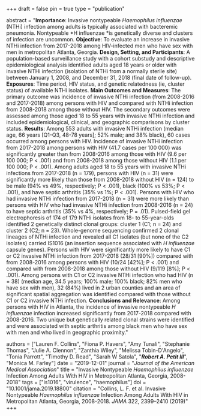 +++
draft = false
pin = true
type = "publication"

abstract = "**Importance**: Invasive nontypeable *Haemophilus influenzae* (NTHi) infection among adults is typically associated with bacteremic pneumonia. Nontypeable *H influenzae *is genetically diverse and clusters of infection are uncommon. **Objective**: To evaluate an increase in invasive NTHi infection from 2017-2018 among HIV-infected men who have sex with men in metropolitan Atlanta, Georgia. **Design, Setting, and Participants**: A population-based surveillance study with a cohort substudy and descriptive epidemiological analysis identified adults aged 18 years or older with invasive NTHi infection (isolation of NTHi from a normally sterile site) between January 1, 2008, and December 31, 2018 (final date of follow-up). **Exposures**: Time period, HIV status, and genetic relatedness (ie, cluster status) of available NTHi isolates. **Main Outcomes and Measures**: The primary outcome was incidence of invasive NTHi infection (from 2008-2016 and 2017-2018) among persons with HIV and compared with NTHi infection from 2008-2018 among those without HIV. The secondary outcomes were assessed among those aged 18 to 55 years with invasive NTHi infection and included epidemiological, clinical, and geographic comparisons by cluster status. **Results**: Among 553 adults with invasive NTHi infection (median age, 66 years [Q1-Q3, 48-78 years]; 52% male; and 38% black), 60 cases occurred among persons with HIV. Incidence of invasive NTHi infection from 2017-2018 among persons with HIV (41.7 cases per 100 000) was significantly greater than from 2008-2016 among those with HIV (9.6 per 100 000; P < .001) and from 2008-2018 among those without HIV (1.1 per 100 000; P < .001). Among adults aged 18 to 55 years with invasive NTHi infections from 2017-2018 (n = 179), persons with HIV (n = 31) were significantly more likely than those from 2008-2018 without HIV (n = 124) to be male (94% vs 49%, respectively; P < .001), black (100% vs 53%; P < .001), and have septic arthritis (35% vs 1%; P < .001). Persons with HIV who had invasive NTHi infection from 2017-2018 (n = 31) were more likely than persons with HIV who had invasive NTHi infection from 2008-2016 (n = 24) to have septic arthritis (35% vs 4%, respectively; P = .01). Pulsed-field gel electrophoresis of 174 of 179 NTHi isolates from 18- to 55-year-olds identified 2 genetically distinct clonal groups: cluster 1 (C1; n = 24) and cluster 2 (C2; n = 23). Whole-genome sequencing confirmed 2 clonal lineages of NTHi infection and revealed all C1 isolates (but none of the C2 isolates) carried IS1016 (an insertion sequence associated with *H influenzae* capsule genes). Persons with HIV were significantly more likely to have C1 or C2 invasive NTHi infection from 2017-2018 (28/31 [90%]) compared with from 2008-2016 among persons with HIV (10/24 [42%]; P < .001) and compared with from 2008-2018 among those without HIV (9/119 [8%]; P < .001). Among persons with C1 or C2 invasive NTHi infection who had HIV (n = 38) (median age, 34.5 years; 100% male; 100% black; 82% men who have sex with men), 32 (84%) lived in 2 urban counties and an area of significant spatial aggregation was identified compared with those without C1 or C2 invasive NTHi infection. **Conclusions and Relevance**: Among persons with HIV in Atlanta, the incidence of invasive nontypeable *H influenzae* infection increased significantly from 2017-2018 compared with 2008-2016. Two unique but genetically related clonal strains were identified and were associated with septic arthritis among black men who have sex with men and who lived in geographic proximity."

authors = ["Lauren F. Collins", "Fiona P. Havers", "Amy Tunali", "Stephanie Thomas", "Julie A. Clennon", "Zanthia Wiley", "Melissa Tobin-D'Angelo", "Tonia Parrott", "Timothy D. Read", "Sarah W Satola", "***Robert A. Petit III***", "Monica M. Farley"]
date = "2019-12-01"
journal = "*Journal of the American Medical Association*"
title = "Invasive Nontypeable *Haemophilus influenzae* Infection Among Adults With HIV in Metropolitan Atlanta, Georgia, 2008-2018"
tags =  ["is1016", "virulence", "haemophilus"]
doi = "10.1001/jama.2019.18800"
citation = "Collins, L. F. et al. Invasive Nontypeable *Haemophilus influenzae* Infection Among Adults With HIV in Metropolitan Atlanta, Georgia, 2008-2018. *JAMA* 322, 2399–2410 (2019)"
+++
